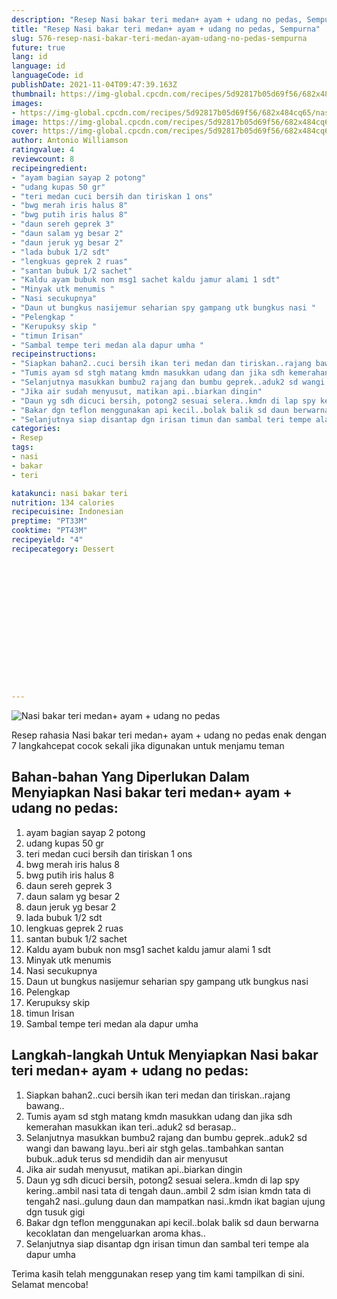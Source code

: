 ```yaml
---
description: "Resep Nasi bakar teri medan+ ayam + udang no pedas, Sempurna"
title: "Resep Nasi bakar teri medan+ ayam + udang no pedas, Sempurna"
slug: 576-resep-nasi-bakar-teri-medan-ayam-udang-no-pedas-sempurna
future: true
lang: id
language: id
languageCode: id
publishDate: 2021-11-04T09:47:39.163Z 
thumbnail: https://img-global.cpcdn.com/recipes/5d92817b05d69f56/682x484cq65/nasi-bakar-teri-medan-ayam-udang-no-pedas-foto-resep-utama.png
images:
- https://img-global.cpcdn.com/recipes/5d92817b05d69f56/682x484cq65/nasi-bakar-teri-medan-ayam-udang-no-pedas-foto-resep-utama.png
image: https://img-global.cpcdn.com/recipes/5d92817b05d69f56/682x484cq65/nasi-bakar-teri-medan-ayam-udang-no-pedas-foto-resep-utama.png
cover: https://img-global.cpcdn.com/recipes/5d92817b05d69f56/682x484cq65/nasi-bakar-teri-medan-ayam-udang-no-pedas-foto-resep-utama.png
author: Antonio Williamson
ratingvalue: 4
reviewcount: 8
recipeingredient:
- "ayam bagian sayap 2 potong"
- "udang kupas 50 gr"
- "teri medan cuci bersih dan tiriskan 1 ons"
- "bwg merah iris halus 8"
- "bwg putih iris halus 8"
- "daun sereh geprek 3"
- "daun salam yg besar 2"
- "daun jeruk yg besar 2"
- "lada bubuk 1/2 sdt"
- "lengkuas geprek 2 ruas"
- "santan bubuk 1/2 sachet"
- "Kaldu ayam bubuk non msg1 sachet kaldu jamur alami 1 sdt"
- "Minyak utk menumis "
- "Nasi secukupnya"
- "Daun ut bungkus nasijemur seharian spy gampang utk bungkus nasi "
- "Pelengkap "
- "Kerupuksy skip "
- "timun Irisan"
- "Sambal tempe teri medan ala dapur umha "
recipeinstructions:
- "Siapkan bahan2..cuci bersih ikan teri medan dan tiriskan..rajang bawang.."
- "Tumis ayam sd stgh matang kmdn masukkan udang dan jika sdh kemerahan masukkan ikan teri..aduk2 sd berasap.."
- "Selanjutnya masukkan bumbu2 rajang dan bumbu geprek..aduk2 sd wangi dan bawang layu..beri air stgh gelas..tambahkan santan bubuk..aduk terus sd mendidih dan air menyusut"
- "Jika air sudah menyusut, matikan api..biarkan dingin"
- "Daun yg sdh dicuci bersih, potong2 sesuai selera..kmdn di lap spy kering..ambil nasi tata di tengah daun..ambil 2 sdm isian kmdn tata di tengah2 nasi..gulung daun dan mampatkan nasi..kmdn ikat bagian ujung dgn tusuk gigi"
- "Bakar dgn teflon menggunakan api kecil..bolak balik sd daun berwarna kecoklatan dan mengeluarkan aroma khas.."
- "Selanjutnya siap disantap dgn irisan timun dan sambal teri tempe ala dapur umha"
categories:
- Resep
tags:
- nasi
- bakar
- teri

katakunci: nasi bakar teri 
nutrition: 134 calories
recipecuisine: Indonesian
preptime: "PT33M"
cooktime: "PT43M"
recipeyield: "4"
recipecategory: Dessert


     
    
    
    
    
    
    
    
    
    
    
      
    
---
```



![Nasi bakar teri medan+ ayam + udang no pedas](https://img-global.cpcdn.com/recipes/5d92817b05d69f56/682x484cq65/nasi-bakar-teri-medan-ayam-udang-no-pedas-foto-resep-utama.png)

Resep rahasia Nasi bakar teri medan+ ayam + udang no pedas  enak dengan 7 langkahcepat cocok sekali jika digunakan untuk menjamu teman

<!--inarticleads1-->

## Bahan-bahan Yang Diperlukan Dalam Menyiapkan Nasi bakar teri medan+ ayam + udang no pedas:

1. ayam bagian sayap 2 potong
1. udang kupas 50 gr
1. teri medan cuci bersih dan tiriskan 1 ons
1. bwg merah iris halus 8
1. bwg putih iris halus 8
1. daun sereh geprek 3
1. daun salam yg besar 2
1. daun jeruk yg besar 2
1. lada bubuk 1/2 sdt
1. lengkuas geprek 2 ruas
1. santan bubuk 1/2 sachet
1. Kaldu ayam bubuk non msg1 sachet kaldu jamur alami 1 sdt
1. Minyak utk menumis 
1. Nasi secukupnya
1. Daun ut bungkus nasijemur seharian spy gampang utk bungkus nasi 
1. Pelengkap 
1. Kerupuksy skip 
1. timun Irisan
1. Sambal tempe teri medan ala dapur umha 



<!--inarticleads2-->

## Langkah-langkah Untuk Menyiapkan Nasi bakar teri medan+ ayam + udang no pedas:

1. Siapkan bahan2..cuci bersih ikan teri medan dan tiriskan..rajang bawang..
1. Tumis ayam sd stgh matang kmdn masukkan udang dan jika sdh kemerahan masukkan ikan teri..aduk2 sd berasap..
1. Selanjutnya masukkan bumbu2 rajang dan bumbu geprek..aduk2 sd wangi dan bawang layu..beri air stgh gelas..tambahkan santan bubuk..aduk terus sd mendidih dan air menyusut
1. Jika air sudah menyusut, matikan api..biarkan dingin
1. Daun yg sdh dicuci bersih, potong2 sesuai selera..kmdn di lap spy kering..ambil nasi tata di tengah daun..ambil 2 sdm isian kmdn tata di tengah2 nasi..gulung daun dan mampatkan nasi..kmdn ikat bagian ujung dgn tusuk gigi
1. Bakar dgn teflon menggunakan api kecil..bolak balik sd daun berwarna kecoklatan dan mengeluarkan aroma khas..
1. Selanjutnya siap disantap dgn irisan timun dan sambal teri tempe ala dapur umha




Terima kasih telah menggunakan resep yang tim kami tampilkan di sini. Selamat mencoba!
